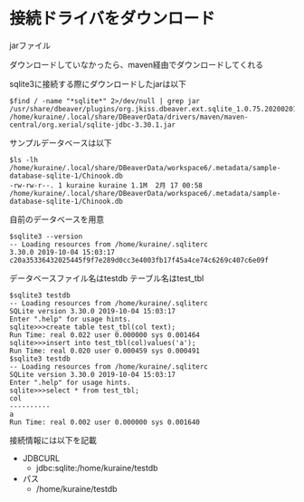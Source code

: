 # 接続ドライバをダウンロード

jarファイル

ダウンロードしていなかったら、maven経由でダウンロードしてくれる

sqlite3に接続する際にダウンロードしたjarは以下

```
$find / -name "*sqlite*" 2>/dev/null | grep jar
/usr/share/dbeaver/plugins/org.jkiss.dbeaver.ext.sqlite_1.0.75.202002011957.jar
/home/kuraine/.local/share/DBeaverData/drivers/maven/maven-central/org.xerial/sqlite-jdbc-3.30.1.jar
```

サンプルデータベースは以下

```
$ls -lh /home/kuraine/.local/share/DBeaverData/workspace6/.metadata/sample-database-sqlite-1/Chinook.db
-rw-rw-r--. 1 kuraine kuraine 1.1M  2月 17 00:58 /home/kuraine/.local/share/DBeaverData/workspace6/.metadata/sample-database-sqlite-1/Chinook.db
```

自前のデータベースを用意
```
$sqlite3 --version
-- Loading resources from /home/kuraine/.sqliterc
3.30.0 2019-10-04 15:03:17 c20a35336432025445f9f7e289d0cc3e4003fb17f45a4ce74c6269c407c6e09f
```

データベースファイル名はtestdb
テーブル名はtest_tbl
```
$sqlite3 testdb
-- Loading resources from /home/kuraine/.sqliterc
SQLite version 3.30.0 2019-10-04 15:03:17
Enter ".help" for usage hints.
sqlite>>>create table test_tbl(col text);
Run Time: real 0.022 user 0.000000 sys 0.001464
sqlite>>>insert into test_tbl(col)values('a');
Run Time: real 0.020 user 0.000459 sys 0.000491
$sqlite3 testdb
-- Loading resources from /home/kuraine/.sqliterc
SQLite version 3.30.0 2019-10-04 15:03:17
Enter ".help" for usage hints.
sqlite>>>select * from test_tbl;
col
----------
a
Run Time: real 0.002 user 0.000000 sys 0.001640
```


接続情報には以下を記載

- JDBCURL
  - jdbc:sqlite:/home/kuraine/testdb
- パス
  - /home/kuraine/testdb


